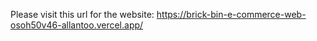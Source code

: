 Please visit this url for the website:
https://brick-bin-e-commerce-web-osoh50v46-allantoo.vercel.app/
